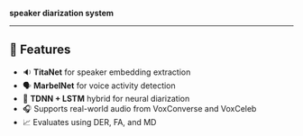 **speaker diarization system**

---

## 📌 Features

- 🔉 **TitaNet** for speaker embedding extraction
- 🗣️ **MarbelNet** for voice activity detection
- 🧠 **TDNN + LSTM** hybrid for neural diarization
- 🎧 Supports real-world audio from VoxConverse and VoxCeleb
- 📈 Evaluates using DER, FA, and MD
